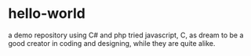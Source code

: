 # hello-world
a demo repository
using C# and php
tried javascript, C, as
dream to be a good creator in coding and designing, while they are quite alike.
